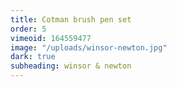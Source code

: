 ```yaml
---
title: Cotman brush pen set
order: 5
vimeoid: 164559477
image: "/uploads/winsor-newton.jpg"
dark: true
subheading: winsor & newton
---
```


